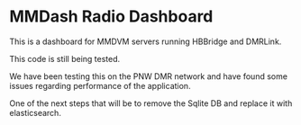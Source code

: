 # MMDash Radio Dashboard
This is a dashboard for MMDVM servers running HBBridge and DMRLink.


This code is still being tested.

We have been testing this on the PNW DMR network and have found some issues regarding performance of the application.

One of the next steps that will be to remove the Sqlite DB and replace it with elasticsearch.
